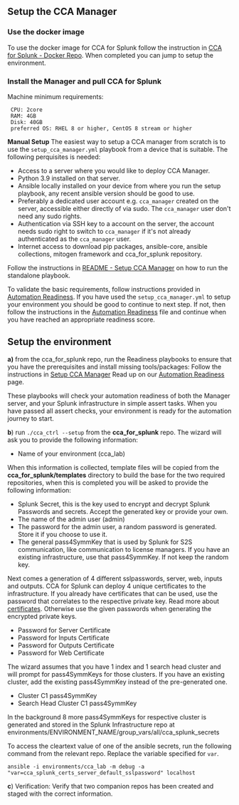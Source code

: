 ## Setup the CCA Manager

### Use the docker image
To use the docker image for CCA for Splunk follow the instruction in
[CCA for Splunk - Docker Repo](https://github.com/innovationfleet/docker).
When completed you can jump to setup the environment.

### Install the Manager and pull CCA for Splunk
Machine minimum requirements:
```
 CPU: 2core
 RAM: 4GB
 Disk: 40GB
 preferred OS: RHEL 8 or higher, CentOS 8 stream or higher
```
**Manual Setup**
The easiest way to setup a CCA manager from scratch is to use the `setup_cca_manager.yml` playbook from a device that is suitable. The following perquisites is needed:
* Access to a server where you would like to deploy CCA Manager.
* Python 3.9 installed on that server.
* Ansible locally installed on your device from where you run the setup playbook, any recent ansible version should be good to use.
* Preferably a dedicated user account e.g. `cca_manager` created on the server, accessible either directly of via sudo. The `cca_manager` user don't need any sudo rights.
* Authentication via SSH key to a account on the server, the account needs sudo right to switch to `cca_manager` if it's not already authenticated as the `cca_manager` user.
* Internet access to download pip packages, ansible-core, ansible collections, mitogen framework and cca_for_splunk repository.

Follow the instructions in [README - Setup CCA Manager](/roles/cca.setup.cca-manager/README.md) on how to run the standalone playbook.

To validate the basic requirements, follow instructions provided in [Automation Readiness](/automation_readiness.md). If you have used the `setup_cca_manager.yml` to setup your environment you should be good to continue to next step. If not, then follow the instructions in the [Automation Readiness](/automation_readiness.md) file and continue when you have reached an appropriate readiness score.

## Setup the environment 
**a)** from the cca_for_splunk repo, run the Readiness playbooks to ensure that you have the prerequisites and install missing tools/packages:
Follow the instructions in [Setup CCA Manager](#prerequisites)
Read up on our [Automation Readiness](/automation_readiness.md) page.

These playbooks will check your automation readiness of both the Manager server, and your Splunk infrastructure in simple assert tasks. When you have passed all assert checks, your environment is ready for the automation journey to start.



**b**) run `./cca_ctrl --setup` from the **cca_for_splunk** repo. The wizard will ask you to provide the following information:

* Name of your environment (cca_lab)

When this information is collected, template files will be copied from the **cca_for_splunk/templates** directory to build the base for the two required repositories, when this is completed you will be asked to provide the following information:

* Splunk Secret, this is the key used to encrypt and decrypt Splunk Passwords and secrets. Accept the generated key or provide your own.
* The name of the admin user (admin)
* The password for the admin user, a random password is generated. Store it if you choose to use it.
* The general pass4SymmKey that is used by Splunk for S2S communication, like communication to license managers. If you have an existing infrastructure, use that pass4SymmKey. If not keep the random key.

Next comes a generation of 4 different sslpasswords, server, web, inputs and outputs. CCA for Splunk can deploy 4 unique certificates to the infrastructure. If you already have certificates that can be used, use the password that correlates to the respective private key. Read more about [certificates](/roles/cca.splunk.ssl-certificates/README.md). Otherwise use the given passwords when generating the encrypted private keys.

* Password for Server Certificate
* Password for Inputs Certificate
* Password for Outputs Certificate
* Password for Web Certificate

The wizard assumes that you have 1 index and 1 search head cluster and will prompt for pass4SymmKeys for those clusters. If you have an existing cluster, add the existing pass4SymmKey instead of the pre-generated one.

* Cluster C1 pass4SymmKey
* Search Head Cluster C1 pass4SymmKey

In the background 8 more pass4SymmKeys for respective cluster is generated and stored in the Splunk Infrastructure repo at environments/ENVIRONMENT_NAME/group_vars/all/cca_splunk_secrets

To access the cleartext value of one of the ansible secrets, run the following command from the relevant repo. Replace the variable specified for `var`.
```
ansible -i environments/cca_lab -m debug -a "var=cca_splunk_certs_server_default_sslpassword" localhost
```

**c**) Verification: Verify that two companion repos has been created and staged with the correct information.